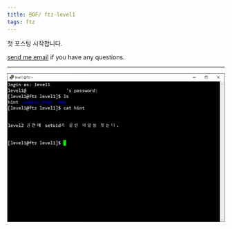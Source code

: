 ```yaml
---
title: BOF/ ftz-level1
tags: ftz
---
```


첫 포스팅 시작합니다.

 [send me email](mailto:jewel7492@gmail.com) if you have any questions.

<!--more-->

---

![test1](/assets/ftz/level1/1.PNG)
